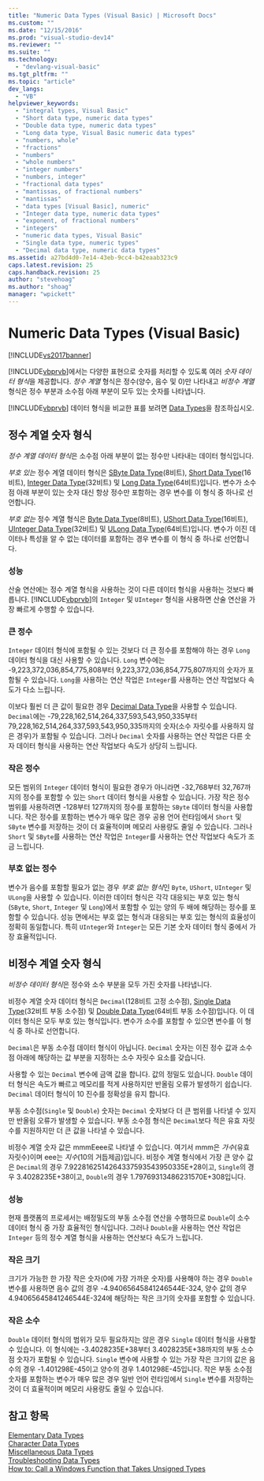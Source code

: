 ```yaml
---
title: "Numeric Data Types (Visual Basic) | Microsoft Docs"
ms.custom: ""
ms.date: "12/15/2016"
ms.prod: "visual-studio-dev14"
ms.reviewer: ""
ms.suite: ""
ms.technology: 
  - "devlang-visual-basic"
ms.tgt_pltfrm: ""
ms.topic: "article"
dev_langs: 
  - "VB"
helpviewer_keywords: 
  - "integral types, Visual Basic"
  - "Short data type, numeric data types"
  - "Double data type, numeric data types"
  - "Long data type, Visual Basic numeric data types"
  - "numbers, whole"
  - "fractions"
  - "numbers"
  - "whole numbers"
  - "integer numbers"
  - "numbers, integer"
  - "fractional data types"
  - "mantissas, of fractional numbers"
  - "mantissas"
  - "data types [Visual Basic], numeric"
  - "Integer data type, numeric data types"
  - "exponent, of fractional numbers"
  - "integers"
  - "numeric data types, Visual Basic"
  - "Single data type, numeric types"
  - "Decimal data type, numeric data types"
ms.assetid: a27bd4d0-7e14-43eb-9cc4-b42eaab323c9
caps.latest.revision: 25
caps.handback.revision: 25
author: "stevehoag"
ms.author: "shoag"
manager: "wpickett"
---
```

# Numeric Data Types (Visual Basic)
[!INCLUDE[vs2017banner](../../../../csharp/includes/vs2017banner.md)]

[!INCLUDE[vbprvb](../../../../csharp/programming-guide/concepts/linq/includes/vbprvb_md.md)]에서는 다양한 표현으로 숫자를 처리할 수 있도록 여러 *숫자 데이터 형식*을 제공합니다.  *정수 계열* 형식은 정수\(양수, 음수 및 0\)만 나타내고 *비정수 계열* 형식은 정수 부분과 소수점 아래 부분이 모두 있는 숫자를 나타냅니다.  
  
 [!INCLUDE[vbprvb](../../../../csharp/programming-guide/concepts/linq/includes/vbprvb_md.md)] 데이터 형식을 비교한 표를 보려면 [Data Types](../../../../visual-basic/language-reference/data-types/data-type-summary.md)을 참조하십시오.  
  
## 정수 계열 숫자 형식  
 *정수 계열 데이터 형식*은 소수점 아래 부분이 없는 정수만 나타내는 데이터 형식입니다.  
  
 *부호 있는* 정수 계열 데이터 형식은 [SByte Data Type](../../../../visual-basic/language-reference/data-types/sbyte-data-type.md)\(8비트\), [Short Data Type](../../../../visual-basic/language-reference/data-types/short-data-type.md)\(16비트\), [Integer Data Type](../../../../visual-basic/language-reference/data-types/integer-data-type.md)\(32비트\) 및 [Long Data Type](../../../../visual-basic/language-reference/data-types/long-data-type.md)\(64비트\)입니다.  변수가 소수점 아래 부분이 있는 숫자 대신 항상 정수만 포함하는 경우 변수를 이 형식 중 하나로 선언합니다.  
  
 *부호 없는* 정수 계열 형식은 [Byte Data Type](../../../../visual-basic/language-reference/data-types/byte-data-type.md)\(8비트\), [UShort Data Type](../../../../visual-basic/language-reference/data-types/ushort-data-type.md)\(16비트\), [UInteger Data Type](../../../../visual-basic/language-reference/data-types/uinteger-data-type.md)\(32비트\) 및 [ULong Data Type](../../../../visual-basic/language-reference/data-types/ulong-data-type.md)\(64비트\)입니다.  변수가 이진 데이터나 특성을 알 수 없는 데이터를 포함하는 경우 변수를 이 형식 중 하나로 선언합니다.  
  
### 성능  
 산술 연산에는 정수 계열 형식을 사용하는 것이 다른 데이터 형식을 사용하는 것보다 빠릅니다.  [!INCLUDE[vbprvb](../../../../csharp/programming-guide/concepts/linq/includes/vbprvb_md.md)]의 `Integer` 및 `UInteger` 형식을 사용하면 산술 연산을 가장 빠르게 수행할 수 있습니다.  
  
### 큰 정수  
 `Integer` 데이터 형식에 포함될 수 있는 것보다 더 큰 정수를 포함해야 하는 경우 `Long` 데이터 형식을 대신 사용할 수 있습니다.  `Long` 변수에는 \-9,223,372,036,854,775,808부터 9,223,372,036,854,775,807까지의 숫자가 포함될 수 있습니다.  `Long`을 사용하는 연산 작업은 `Integer`를 사용하는 연산 작업보다 속도가 다소 느립니다.  
  
 이보다 훨씬 더 큰 값이 필요한 경우 [Decimal Data Type](../../../../visual-basic/language-reference/data-types/decimal-data-type.md)을 사용할 수 있습니다.  `Decimal`에는 \-79,228,162,514,264,337,593,543,950,335부터 79,228,162,514,264,337,593,543,950,335까지의 숫자\(소수 자릿수를 사용하지 않은 경우\)가 포함될 수 있습니다.  그러나 `Decimal` 숫자를 사용하는 연산 작업은 다른 숫자 데이터 형식을 사용하는 연산 작업보다 속도가 상당히 느립니다.  
  
### 작은 정수  
 모든 범위의 `Integer` 데이터 형식이 필요한 경우가 아니라면 \-32,768부터 32,767까지의 정수를 포함할 수 있는 `Short` 데이터 형식을 사용할 수 있습니다.  가장 작은 정수 범위를 사용하려면 \-128부터 127까지의 정수를 포함하는 `SByte` 데이터 형식을 사용합니다.  작은 정수를 포함하는 변수가 매우 많은 경우 공용 언어 런타임에서 `Short` 및 `SByte` 변수를 저장하는 것이 더 효율적이며 메모리 사용량도 줄일 수 있습니다.  그러나 `Short` 및 `SByte`를 사용하는 연산 작업은 `Integer`를 사용하는 연산 작업보다 속도가 조금 느립니다.  
  
### 부호 없는 정수  
 변수가 음수를 포함할 필요가 없는 경우 *부호 없는 형식*인 `Byte`, `UShort`, `UInteger` 및 `ULong`을 사용할 수 있습니다.  이러한 데이터 형식은 각각 대응되는 부호 있는 형식\(`SByte`, `Short`, `Integer` 및 `Long`\)에서 포함할 수 있는 양의 두 배에 해당하는 정수를 포함할 수 있습니다.  성능 면에서는 부호 없는 형식과 대응되는 부호 있는 형식의 효율성이 정확히 동일합니다.  특히 `UInteger`와 `Integer`는 모든 기본 숫자 데이터 형식 중에서 가장 효율적입니다.  
  
## 비정수 계열 숫자 형식  
 *비정수 데이터 형식*은 정수와 소수 부분을 모두 가진 숫자를 나타냅니다.  
  
 비정수 계열 숫자 데이터 형식은 `Decimal`\(128비트 고정 소수점\), [Single Data Type](../../../../visual-basic/language-reference/data-types/single-data-type.md)\(32비트 부동 소수점\) 및 [Double Data Type](../../../../visual-basic/language-reference/data-types/double-data-type.md)\(64비트 부동 소수점\)입니다.  이 데이터 형식은 모두 부호 있는 형식입니다.  변수가 소수를 포함할 수 있으면 변수를 이 형식 중 하나로 선언합니다.  
  
 `Decimal`은 부동 소수점 데이터 형식이 아닙니다.  `Decimal` 숫자는 이진 정수 값과 소수점 아래에 해당하는 값 부분을 지정하는 소수 자릿수 요소를 갖습니다.  
  
 사용할 수 있는 `Decimal` 변수에 금액 값을 합니다.  값의 정밀도 있습니다.  `Double` 데이터 형식은 속도가 빠르고 메모리를 적게 사용하지만 반올림 오류가 발생하기 쉽습니다.  `Decimal` 데이터 형식이 10 진수를 정확성을 유지 합니다.  
  
 부동 소수점\(`Single` 및 `Double`\) 숫자는 `Decimal` 숫자보다 더 큰 범위를 나타낼 수 있지만 반올림 오류가 발생할 수 있습니다.  부동 소수점 형식은 `Decimal`보다 적은 유효 자릿수를 지원하지만 더 큰 값을 나타낼 수 있습니다.  
  
 비정수 계열 숫자 값은 mmmEeee로 나타낼 수 있습니다. 여기서 mmm은 *가수*\(유효 자릿수\)이며 eee는 *지수*\(10의 거듭제곱\)입니다.  비정수 계열 형식에서 가장 큰 양수 값은 `Decimal`의 경우 7.9228162514264337593543950335E\+28이고, `Single`의 경우 3.4028235E\+38이고, `Double`의 경우 1.79769313486231570E\+308입니다.  
  
### 성능  
 현재 플랫폼의 프로세서는 배정밀도의 부동 소수점 연산을 수행하므로 `Double`이 소수 데이터 형식 중 가장 효율적인 형식입니다.  그러나 `Double`을 사용하는 연산 작업은 `Integer` 등의 정수 계열 형식을 사용하는 연산보다 속도가 느립니다.  
  
### 작은 크기  
 크기가 가능한 한 가장 작은 숫자\(0에 가장 가까운 숫자\)를 사용해야 하는 경우 `Double` 변수를 사용하면 음수 값의 경우 \-4.94065645841246544E\-324, 양수 값의 경우 4.94065645841246544E\-324에 해당하는 작은 크기의 숫자를 포함할 수 있습니다.  
  
### 작은 소수  
 `Double` 데이터 형식의 범위가 모두 필요하지는 않은 경우 `Single` 데이터 형식을 사용할 수 있습니다. 이 형식에는 \-3.4028235E\+38부터 3.4028235E\+38까지의 부동 소수점 숫자가 포함될 수 있습니다.  `Single` 변수에 사용할 수 있는 가장 작은 크기의 값은 음수의 경우 \-1.401298E\-45이고 양수의 경우 1.401298E\-45입니다.  작은 부동 소수점 숫자를 포함하는 변수가 매우 많은 경우 일반 언어 런타임에서 `Single` 변수를 저장하는 것이 더 효율적이며 메모리 사용량도 줄일 수 있습니다.  
  
## 참고 항목  
 [Elementary Data Types](../../../../visual-basic/programming-guide/language-features/data-types/elementary-data-types.md)   
 [Character Data Types](../../../../visual-basic/programming-guide/language-features/data-types/character-data-types.md)   
 [Miscellaneous Data Types](../../../../visual-basic/programming-guide/language-features/data-types/miscellaneous-data-types.md)   
 [Troubleshooting Data Types](../../../../visual-basic/programming-guide/language-features/data-types/troubleshooting-data-types.md)   
 [How to: Call a Windows Function that Takes Unsigned Types](../../../../visual-basic/programming-guide/com-interop/how-to-call-a-windows-function-that-takes-unsigned-types.md)